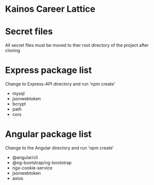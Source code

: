 # Kainos Career Lattice

# Secret files
All secret files must be moved to ther root directory of the project after cloning

# Express package list
Change to Express-API directory and run 'npm create'
<ul>
  <li>mysql</li>
  <li>jsonwebtoken</li>
  <li>bcrypt</li>
  <li>path</li>
  <li>cors</li>
</ul>

# Angular package list
Change to the Angular directory and run 'npm create'
<ul>
  <li>@angular/cli</li>
  <li>@ng-bootstrap/ng-bootstrap</li>
  <li>ngx-cookie-service</li>
  <li>jsonwebtoken</li>
  <li>axios</li>
</ul>
